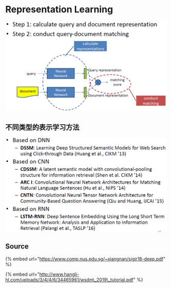 # Representation Learning

![](../../../../../.gitbook/assets/qi-ye-dong-dong-jie-tu-20190417114320.png)

## 不同类型的表示学习方法

![](../../../../../.gitbook/assets/qi-ye-dong-dong-jie-tu-20190417121039.png)

## Source

{% embed url="https://www.comp.nus.edu.sg/~xiangnan/sigir18-deep.pdf" %}

{% embed url="http://www.hangli-hl.com/uploads/3/4/4/6/34465961/wsdm\_2019\_tutorial.pdf" %}

